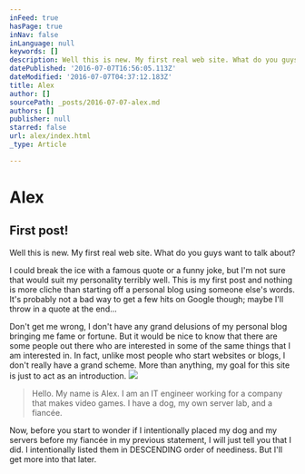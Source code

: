 ```yaml
---
inFeed: true
hasPage: true
inNav: false
inLanguage: null
keywords: []
description: Well this is new. My first real web site. What do you guys want to talk about?
datePublished: '2016-07-07T16:56:05.113Z'
dateModified: '2016-07-07T04:37:12.183Z'
title: Alex
author: []
sourcePath: _posts/2016-07-07-alex.md
authors: []
publisher: null
starred: false
url: alex/index.html
_type: Article

---
```

# Alex

## First post!

Well this is new. My first real web site. What do you guys want to talk about?

I could break the ice with a famous quote or a funny joke, but I'm not sure that would suit my personality terribly well. This is my first post and nothing is more cliche than starting off a personal blog using someone else's words. It's probably not a bad way to get a few hits on Google though; maybe I'll throw in a quote at the end...

Don't get me wrong, I don't have any grand delusions of my personal blog bringing me fame or fortune. But it would be nice to know that there are some people out there who are interested in some of the same things that I am interested in. In fact, unlike most people who start websites or blogs, I don't really have a grand scheme. More than anything, my goal for this site is just to act as an introduction.
![](https://the-grid-user-content.s3-us-west-2.amazonaws.com/dc2ca76d-bbee-4f74-8bab-2e6c082fc906.jpg)

> Hello. My name is Alex. I am an IT engineer working for a company that makes video games. I have a dog, my own server lab, and a fiancée.

Now, before you start to wonder if I intentionally placed my dog and my servers before my fiancée in my previous statement, I will just tell you that I did. I intentionally listed them in DESCENDING order of neediness. But I'll get more into that later.